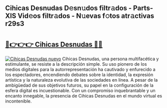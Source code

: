 ## Cihicas Desnudas D𝚎sn𝚞dos filtr𝚊dos - Parts-XlS Vid𝚎os filtr𝚊dos - N𝚞evas f𝚘tos atr𝚊ctivas r29s3

# <h2><a href="http://mbbh9ao.tromn.icu/?c=Cihicas+Desnudas">🔗👉👉👉 Cihicas Desnudas 🔗🔗</a></h2>

[![Cihicas Desnudas nuevo](https://i.imgur.com/pEAQMta.gif)](http://mbbh9ao.tromn.icu/?c=Cihicas+Desnudas)
Cihicas Desnudas, una persona multifacética y estimulante, se resiste a la descripción simple. Su uso pionero de los medios digitales para la autorrepresentación ha cautivado y enfurecido a los espectadores, encendiendo debates sobre la identidad, la expresión artística y la naturaleza evolutiva de las sociedades en línea. A pesar de la ambigüedad de sus objetivos futuros, su papel en la configuración de la esfera digital es incuestionable. Con un compromiso inquebrantable y un encanto innegable, la presencia de Cihicas Desnudas en el mundo virtual es incontenible.
